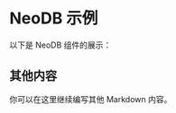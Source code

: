 # NeoDB 示例

以下是 NeoDB 组件的展示：

<NeoDB />

<script setup>
import NeoDB from "@source/neodb/NeoDB.vue";
</script>



## 其他内容

你可以在这里继续编写其他 Markdown 内容。